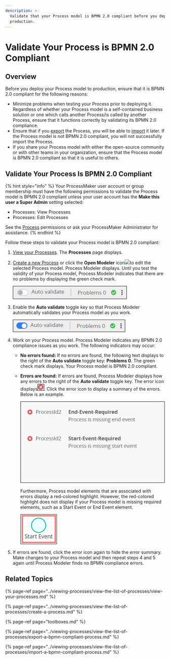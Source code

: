 ```yaml
---
description: >-
  Validate that your Process model is BPMN 2.0 compliant before you deploy it to
  production.
---
```


# Validate Your Process is BPMN 2.0 Compliant

## Overview

Before you deploy your Process model to production, ensure that it is BPMN 2.0 compliant for the following reasons:

* Minimize problems when testing your Process prior to deploying it. Regardless of whether your Process model is a self-contained business solution or one which calls another Process/is called by another Process, ensure that it functions correctly by validating its BPMN 2.0 compliance.
* Ensure that if you [export](../viewing-processes/view-the-list-of-processes/export-a-bpmn-compliant-process.md) the Process, you will be able to [import](../viewing-processes/view-the-list-of-processes/import-a-bpmn-compliant-process.md) it later. If the Process model is not BPMN 2.0 compliant, you will not successfully import the Process.
* If you share your Process model with either the open-source community or with other teams in your organization, ensure that the Process model is BPMN 2.0 compliant so that it is useful to others.

## Validate Your Process Is BPMN 2.0 Compliant

{% hint style="info" %}
Your ProcessMaker user account or group membership must have the following permissions to validate the Process model is BPMN 2.0 compliant unless your user account has the **Make this user a Super Admin** setting selected:

* Processes: View Processes
* Processes: Edit Processes

See the [Process](../../processmaker-administration/permission-descriptions-for-users-and-groups.md#processes) permissions or ask your ProcessMaker Administrator for assistance.
{% endhint %}

Follow these steps to validate your Process model is BPMN 2.0 compliant:

1. ​[View your Processes](https://processmaker.gitbook.io/processmaker-4-community/-LPblkrcFWowWJ6HZdhC/~/drafts/-LRhVZm0ddxDcGGdN5ZN/primary/designing-processes/viewing-processes/view-the-list-of-processes/view-your-processes#view-all-processes). The **Processes** page displays.
2. ​[Create a new Process](https://processmaker.gitbook.io/processmaker-4-community/-LPblkrcFWowWJ6HZdhC/~/edit/drafts/-LauIZVG_nBSIczT8ilV/designing-processes/viewing-processes/view-the-list-of-processes/create-a-process) or click the **Open Modeler** icon​![](https://firebasestorage.googleapis.com/v0/b/gitbook-28427.appspot.com/o/assets%2F-LJ0aNaVW1m7sNsxVJLV%2F-LVxYmCLNQNVkqtm90bQ%2F-LVxdCH6161DyA6JCRG-%2FOpen%20Modeler%20Edit%20icon%20Processes%20page%20-%20Processes.png?alt=media&token=75758d17-e403-418c-80e0-47ae2dca3c23)to edit the selected Process model. Process Modeler displays. Until you test the validity of your Process model, Process Modeler indicates that there are no problems by displaying the green check mark.  

   ![](../../.gitbook/assets/validate-bpmn-no-problems-process-modeler-processes.png)

3. Enable the **Auto validate** toggle key so that Process Modeler automatically validates your Process model as you work.  

   ![](../../.gitbook/assets/auto-validate-process-modeler-processes.png)

4. Work on your Process model. Process Modeler indicates any BPMN 2.0 compliance issues as you work. The following indicators may occur:
   * **No errors found:** If no errors are found, the following text displays to the right of the **Auto validate** toggle key: **Problems 0**. The green check mark displays. Your Process model is BPMN 2.0 compliant.
   * **Errors are found:** If errors are found, Process Modeler displays how any errors to the right of the **Auto validate** toggle key. The error icon displays![](../../.gitbook/assets/validate-bpmn-problems-errors-process-modeler-processes.png). Click the error icon to display a summary of the errors. Below is an example.  

     ![](../../.gitbook/assets/validate-bpmn-problem-error-summary-process-modeler-processes.png)

     Furthermore, Process model elements that are associated with errors display a red-colored highlight. However, the red-colored highlight does not display if your Process model is missing required elements, such as a Start Event or End Event element.  

     ![](../../.gitbook/assets/validate-bpmn-problem-error-highlight-process-modeler-processes.png)
5. If errors are found, click the error icon again to hide the error summary. Make changes to your Process model and then repeat steps 4 and 5 again until Process Modeler finds no BPMN compliance errors.

## Related Topics

{% page-ref page="../viewing-processes/view-the-list-of-processes/view-your-processes.md" %}

{% page-ref page="../viewing-processes/view-the-list-of-processes/create-a-process.md" %}

{% page-ref page="toolboxes.md" %}

{% page-ref page="../viewing-processes/view-the-list-of-processes/export-a-bpmn-compliant-process.md" %}

{% page-ref page="../viewing-processes/view-the-list-of-processes/import-a-bpmn-compliant-process.md" %}

